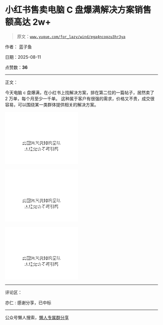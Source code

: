 # 小红书售卖电脑 C 盘爆满解决方案销售额高达 2w+

> 原文：[`www.yuque.com/for_lazy/wind/ega4ncoqzu3hr3ya`](https://www.yuque.com/for_lazy/wind/ega4ncoqzu3hr3ya)

作者： 蓝子鱼

日期：2025-08-11

点赞数：**36**

* * *

正文：

今天电脑 c 盘爆满，在小红书上找解决方案，排在第二位的一篇帖子，居然卖了 2 万单，每个月至少一千单。
这种属于客户有很强的需求，价格又不贵，成交很容易，可以围绕某一类群体提供相关的解决方案。

![](img/21ae1f8c7ea856effdfff98f691d2126.png "None")

![](img/d21b5189665fcdebc8725d8ac629e0e1.png "None")

![](img/2aa50837fd0056c0aed3fd0dc66174ff.png "None")

* * *

评论区：

亦仁 : 感谢分享，已中标

* * *

公众号懒人搜索，[懒人专属群分享](https://lazybook.fun/#/blog/group)